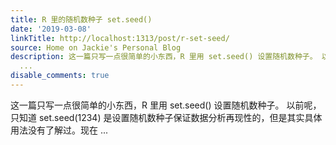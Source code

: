 ```yaml
---
title: R 里的随机数种子 set.seed()
date: '2019-03-08'
linkTitle: http://localhost:1313/post/r-set-seed/
source: Home on Jackie's Personal Blog
description: 这一篇只写一点很简单的小东西，R 里用 set.seed() 设置随机数种子。 以前呢，只知道 set.seed(1234) 是设置随机数种子保证数据分析再现性的，但是其实具体用法没有了解过。现在
  ...
disable_comments: true
---
```

这一篇只写一点很简单的小东西，R 里用 set.seed() 设置随机数种子。 以前呢，只知道 set.seed(1234) 是设置随机数种子保证数据分析再现性的，但是其实具体用法没有了解过。现在 ...